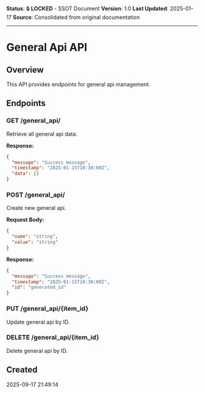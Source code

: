 **Status**: 🔒 **LOCKED** - SSOT Document
**Version**: 1.0
**Last Updated**: 2025-01-17
**Source**: Consolidated from original documentation

---

# General Api API

## Overview

This API provides endpoints for general api management.

## Endpoints

### GET /general_api/

Retrieve all general api data.

**Response:**

```json
{
  "message": "Success message",
  "timestamp": "2025-01-15T10:30:00Z",
  "data": []
}
```

### POST /general_api/

Create new general api.

**Request Body:**

```json
{
  "name": "string",
  "value": "string"
}
```

**Response:**

```json
{
  "message": "Success message",
  "timestamp": "2025-01-15T10:30:00Z",
  "id": "generated_id"
}
```

### PUT /general_api/{item_id}

Update general api by ID.

### DELETE /general_api/{item_id}

Delete general api by ID.

## Created

2025-09-17 21:49:14
